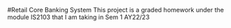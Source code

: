#Retail Core Banking System
This project is a graded homework under the module IS2103 that I am taking in Sem 1 AY22/23

